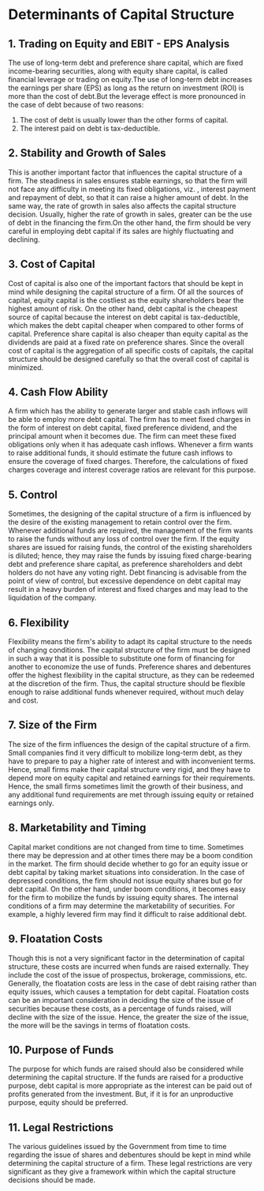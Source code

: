 # Determinants of Capital Structure

## 1. Trading on Equity and EBIT - EPS Analysis

The use of long-term debt and preference share capital, which are fixed income-bearing securities, along with equity share capital, is called financial leverage or trading on equity.The use of long-term debt increases the earnings per share (EPS) as long as the return on investment (ROI) is more than the cost of debt.But the leverage effect is more pronounced in the case of debt because of two reasons: 
1.  The cost of debt is usually lower than the other forms of capital. 
2.  The interest paid on debt is tax-deductible. 

## 2. Stability and Growth of Sales

This is another important factor that influences the capital structure of a firm.  The steadiness in sales ensures stable earnings, so that the firm will not face any difficulty in meeting its fixed obligations, viz. , interest payment and repayment of debt, so that it can raise a higher amount of debt.  In the same way, the rate of growth in sales also affects the capital structure decision.  Usually, higher the rate of growth in sales, greater can be the use of debt in the financing the firm.On the other hand, the firm should be very careful in employing debt capital if its sales are highly fluctuating and declining. 

##  3. Cost of Capital

Cost of capital is also one of the important factors that should be kept in mind while designing the capital structure of a firm.  Of all the sources of capital, equity capital is the costliest as the equity shareholders bear the highest amount of risk.  On the other hand, debt capital is the cheapest source of capital because the interest on debt capital is tax-deductible, which makes the debt capital cheaper when compared to other forms of capital.  Preference share capital is also cheaper than equity capital as the dividends are paid at a fixed rate on preference shares.  Since the overall cost of capital is the aggregation of all specific costs of capitals, the capital structure should be designed carefully so that the overall cost of capital is minimized. 

## 4. Cash Flow Ability

A firm which has the ability to generate larger and stable cash inflows will be able to employ more debt capital.  The firm has to meet fixed charges in the form of interest on debt capital, fixed preference dividend, and the principal amount when it becomes due.  The firm can meet these fixed obligations only when it has adequate cash inflows.  Whenever a firm wants to raise additional funds, it should estimate the future cash inflows to ensure the coverage of fixed charges.  Therefore, the calculations of fixed charges coverage and interest coverage ratios are relevant for this purpose. 

## 5. Control

Sometimes, the designing of the capital structure of a firm is influenced by the desire of the existing management to retain control over the firm.  Whenever additional funds are required, the management of the firm wants to raise the funds without any loss of control over the firm.  If the equity shares are issued for raising funds, the control of the existing shareholders is diluted; hence, they may raise the funds by issuing fixed charge-bearing debt and preference share capital, as preference shareholders and debt holders do not have any voting right.  Debt financing is advisable from the point of view of control, but excessive dependence on debt capital may result in a heavy burden of interest and fixed charges and may lead to the liquidation of the company. 

##  6. Flexibility

Flexibility means the firm's ability to adapt its capital structure to the needs of changing conditions.  The capital structure of the firm must be designed in such a way that it is possible to substitute one form of financing for another to economize the use of funds.  Preference shares and debentures offer the highest flexibility in the capital structure, as they can be redeemed at the discretion of the firm.  Thus, the capital structure should be flexible enough to raise additional funds whenever required, without much delay and cost. 

##  7. Size of the Firm

The size of the firm influences the design of the capital structure of a firm.  Small companies find it very difficult to mobilize long-term debt, as they have to prepare to pay a higher rate of interest and with inconvenient terms.  Hence, small firms make their capital structure very rigid, and they have to depend more on equity capital and retained earnings for their requirements.  Hence, the small firms sometimes limit the growth of their business, and any additional fund requirements are met through issuing equity or retained earnings only. 

## 8. Marketability and Timing

Capital market conditions are not changed from time to time.  Sometimes there may be depression and at other times there may be a boom condition in the market.  The firm should decide whether to go for an equity issue or debt capital by taking market situations into consideration.  In the case of depressed conditions, the firm should not issue equity shares but go for debt capital.  On the other hand, under boom conditions, it becomes easy for the firm to mobilize the funds by issuing equity shares.  The internal conditions of a firm may determine the marketability of securities.  For example, a highly levered firm may find it difficult to raise additional debt. 

##  9. Floatation Costs

Though this is not a very significant factor in the determination of capital structure, these costs are incurred when funds are raised externally.  They include the cost of the issue of prospectus, brokerage, commissions, etc.  Generally, the floatation costs are less in the case of debt raising rather than equity issues, which causes a temptation for debt capital.  Floatation costs can be an important consideration in deciding the size of the issue of securities because these costs, as a percentage of funds raised, will decline with the size of the issue.  Hence, the greater the size of the issue, the more will be the savings in terms of floatation costs. 

## 10. Purpose of Funds

The purpose for which funds are raised should also be considered while determining the capital structure.  If the funds are raised for a productive purpose, debt capital is more appropriate as the interest can be paid out of profits generated from the investment.  But, if it is for an unproductive purpose, equity should be preferred. 

##  11. Legal Restrictions

The various guidelines issued by the Government from time to time regarding the issue of shares and debentures should be kept in mind while determining the capital structure of a firm.  These legal restrictions are very significant as they give a framework within which the capital structure decisions should be made. 